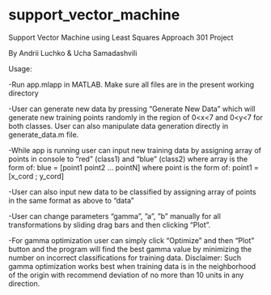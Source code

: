 # support_vector_machine
Support Vector Machine using Least Squares Approach
301 Project

By Andrii Luchko & Ucha Samadashvili


Usage:

-Run app.mlapp in MATLAB. Make sure all files are in the present working directory

-User can generate new data by pressing “Generate New Data” which will generate new training points randomly in the region of 0<x<7 and 0<y<7 for both classes. User can also manipulate data generation directly in generate_data.m file. 

-While app is running user can input new training data by assigning array of points in console to “red” (class1) and “blue” (class2) where array is the form of: blue = [point1 point2 … pointN] 
where point is the form of: 
point1 = [x_cord ; y_cord]

-User can also input new data to be classified by assigning array of points in the same format as above to “data”

-User can change parameters “gamma”, ”a”, ”b” manually for all transformations by sliding drag bars and then clicking “Plot”. 

-For gamma optimization user can simply click “Optimize” and then “Plot” button and the program will find the best gamma value by minimizing the number on incorrect classifications for training data.
    Disclaimer: Such gamma optimization works best when training data is in the neighborhood of the origin with recommend deviation of no more than 10 units in any direction. 